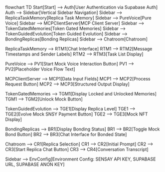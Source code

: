 flowchart TD
  Start[Start] --> Auth[User Authentication via Supabase Auth]
  Auth --> Sidebar[Vertical Sidebar Navigation]
  Sidebar --> ReplicaTaskMemory[Replica Task Memory]
  Sidebar --> PureVoice[Pure Voice]
  Sidebar --> MCPClientServer[MCP Client Server]
  Sidebar --> TokenGatedMemories[Token Gated Memories]
  Sidebar --> TokenGuidedEvolution[Token Guided Evolution]
  Sidebar --> BondingReplicas[Bonding Replicas]
  Sidebar --> Chatroom[Chatroom]

  ReplicaTaskMemory --> RTM1[Chat Interface]
  RTM1 --> RTM2[Message Timestamps and Sender Labels]
  RTM2 --> RTM3[Task List Display]

  PureVoice --> PV1[Start Mock Voice Interaction Button]
  PV1 --> PV2[Placeholder Voice Flow Text]

  MCPClientServer --> MCP1[Data Input Fields]
  MCP1 --> MCP2[Process Request Button]
  MCP2 --> MCP3[Structured Output Display]

  TokenGatedMemories --> TGM1[Display Locked and Unlocked Memories]
  TGM1 --> TGM2[Unlock Mock Button]

  TokenGuidedEvolution --> TGE1[Display Replica Level]
  TGE1 --> TGE2[Evolve Mock SNSY Payment Button]
  TGE2 --> TGE3[Mock NFT Display]

  BondingReplicas --> BR1[Display Bonding Status]
  BR1 --> BR2[Toggle Mock Bond Button]
  BR2 --> BR3[Chat Interface for Bonded State]

  Chatroom --> CR1[Replica Selection]
  CR1 --> CR2[Initial Prompt]
  CR2 --> CR3[Start Replica Chat Button]
  CR3 --> CR4[Conversation Transcript]

  Sidebar --> EnvConfig[Environment Config: SENSAY API KEY, SUPABASE URL, SUPABASE ANON KEY]